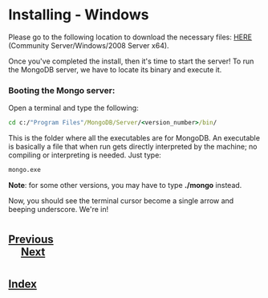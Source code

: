 #   Installing - Windows
Please go to the following location to download the necessary files: [HERE](https://www.mongodb.com/download-center/community?jmp=docs) (Community Server/Windows/2008 Server x64). 

Once you've completed the install, then it's time to start the server! To run the MongoDB server, we have to locate its binary and execute it.

### __Booting the Mongo server:__
Open a terminal and type the following:
```cmd
cd c:/"Program Files"/MongoDB/Server/<version_number>/bin/
```
This is the folder where all the executables are for MongoDB. An executable is basically a file that when run gets directly interpreted by the machine; no compiling or interpreting is needed. Just type:
```cmd
mongo.exe
```
__Note__: for some other versions, you may have to type __./mongo__ instead.

Now, you should see the terminal cursor become a single arrow and beeping underscore. We're in!
#
## [Previous](./001_Overview.md)<span>&nbsp;&nbsp;&nbsp;&nbsp;&nbsp;&nbsp;&nbsp;&nbsp;&nbsp;&nbsp;&nbsp;&nbsp;&nbsp;&nbsp;&nbsp;&nbsp;&nbsp;&nbsp;&nbsp;&nbsp;&nbsp;&nbsp;&nbsp;&nbsp;&nbsp;&nbsp;&nbsp;&nbsp;&nbsp;&nbsp;&nbsp;&nbsp;&nbsp;&nbsp;&nbsp;&nbsp;&nbsp;&nbsp;&nbsp;&nbsp;&nbsp;&nbsp;&nbsp;&nbsp;&nbsp;&nbsp;&nbsp;&nbsp;&nbsp;&nbsp;&nbsp;&nbsp;&nbsp;&nbsp;&nbsp;&nbsp;&nbsp;&nbsp;&nbsp;&nbsp;&nbsp;&nbsp;&nbsp;&nbsp;&nbsp;&nbsp;&nbsp;&nbsp;&nbsp;&nbsp;&nbsp;&nbsp;&nbsp;&nbsp;&nbsp;&nbsp;&nbsp;&nbsp;&nbsp;&nbsp;&nbsp;&nbsp;&nbsp;&nbsp;&nbsp;&nbsp;&nbsp;</span> [Next](./003_Installing_Mac.md)
#
##  [Index](../Index.md)